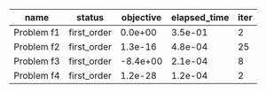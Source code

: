 |       name |      status | objective | elapsed_time |  iter |
|------------|-------------|-----------|--------------|-------|
| Problem f1 | first_order |   0.0e+00 |      3.5e-01 |     2 |
| Problem f2 | first_order |   1.3e-16 |      4.8e-04 |    25 |
| Problem f3 | first_order |  -8.4e+00 |      2.1e-04 |     8 |
| Problem f4 | first_order |   1.2e-28 |      1.2e-04 |     2 |
